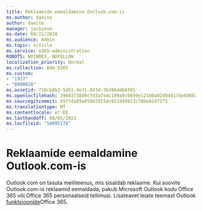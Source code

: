 ```yaml
---
title: Reklaamide eemaldamine Outlook.com-is
ms.author: daeite
author: daeite
manager: jackiesm
ms.date: 04/21/2020
ms.audience: Admin
ms.topic: article
ms.service: o365-administration
ROBOTS: NOINDEX, NOFOLLOW
localization_priority: Normal
ms.collection: Adm_O365
ms.custom:
- "1917"
- "8000028"
ms.assetid: 718cb8b3-5d51-4e31-823d-7b306dd60f01
ms.openlocfilehash: 39603738d9c7d3a7e4c189a9c0699e12108a82d84417de698b22195aef2cd2bd
ms.sourcegitcommit: b5f7da89a650d2915dc652449623c78be6247175
ms.translationtype: MT
ms.contentlocale: et-EE
ms.lasthandoff: 08/05/2021
ms.locfileid: "54095178"
---
```

# <a name="remove-ads-in-outlookcom"></a>Reklaamide eemaldamine Outlook.com-is

Outlook.com on tasuta meiliteenus, mis sisaldab reklaame. Kui soovite Outlook.com-is reklaamid eemaldada, pakub Microsoft Outlook kodu Office 365 või Office 365 personaalseid tellimusi. Lisateavet leiate teemast Outlook [funktsioonide](https://go.microsoft.com/fwlink/?linkid=872181)Office 365.